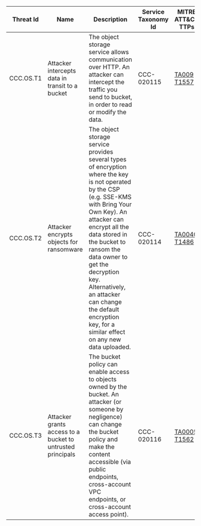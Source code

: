 | Threat Id | Name | Description | Service Taxonomy Id | MITRE ATT&CK TTPs |
|-----------|------|-------------|---------------------|-------------------|
| CCC.OS.T1 | Attacker intercepts data in transit to a bucket | The object storage service allows communication over HTTP. An attacker can intercept the traffic you send to bucket, in order to read or modify the data. | CCC-020115 | [TA009](https://attack.mitre.org/tactics/TA0009/) [T1557](https://attack.mitre.org/techniques/T1557/) |
| CCC.OS.T2 | Attacker encrypts objects for ransomware | The object storage service provides several types of encryption where the key is not operated by the CSP (e.g. SSE-KMS with Bring Your Own Key). An attacker can encrypt all the data stored in the bucket to ransom the data owner to get the decryption key. Alternatively, an attacker can change the default encryption key, for a similar effect on any new data uploaded. | CCC-020114 | [TA0040](https://attack.mitre.org/tactics/TA0040/) [T1486](https://attack.mitre.org/techniques/T1486/)
| CCC.OS.T3 | Attacker grants access to a bucket to untrusted principals | The bucket policy can enable access to objects owned by the bucket. An attacker (or someone by negligence) can change the bucket policy and make the content accessible (via public endpoints, cross-account VPC endpoints, or cross-account access point). | CCC-020116 | [TA0005](https://attack.mitre.org/tactics/TA0005/) [T1562](https://attack.mitre.org/techniques/T1562/) |
